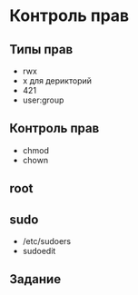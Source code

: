 # Контроль прав

## Типы прав

* rwx
* x для дерикторий
* 421
* user:group

## Контроль прав

* chmod
* chown

## root

## sudo

* /etc/sudoers
* sudoedit


## Задание
